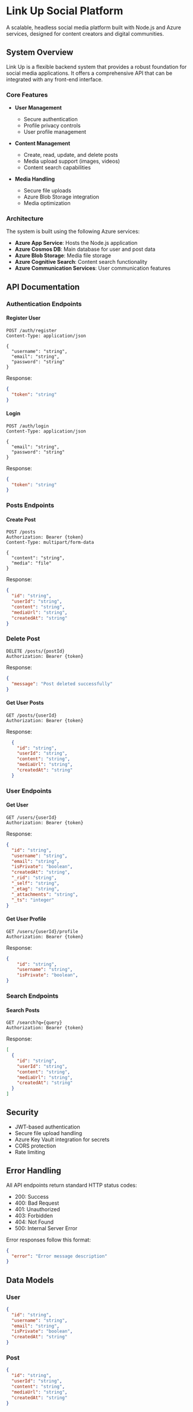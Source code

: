 # Link Up Social Platform

A scalable, headless social media platform built with Node.js and Azure services, designed for content creators and digital communities.

## System Overview

Link Up is a flexible backend system that provides a robust foundation for social media applications. It offers a comprehensive API that can be integrated with any front-end interface.

### Core Features

- **User Management**
  - Secure authentication
  - Profile privacy controls
  - User profile management

- **Content Management**
  - Create, read, update, and delete posts
  - Media upload support (images, videos)
  - Content search capabilities

- **Media Handling**
  - Secure file uploads
  - Azure Blob Storage integration
  - Media optimization

### Architecture

The system is built using the following Azure services:

- **Azure App Service**: Hosts the Node.js application
- **Azure Cosmos DB**: Main database for user and post data
- **Azure Blob Storage**: Media file storage
- **Azure Cognitive Search**: Content search functionality
- **Azure Communication Services**: User communication features

## API Documentation

### Authentication Endpoints

#### Register User
```http
POST /auth/register
Content-Type: application/json

{
  "username": "string",
  "email": "string",
  "password": "string"
}
```

Response:
```json
{
  "token": "string"
}
```

#### Login
```http
POST /auth/login
Content-Type: application/json

{
  "email": "string",
  "password": "string"
}
```

Response:
```json
{
  "token": "string"
}
```

### Posts Endpoints

#### Create Post
```http
POST /posts
Authorization: Bearer {token}
Content-Type: multipart/form-data

{
  "content": "string",
  "media": "file"
}
```

Response:
```json
{
  "id": "string",
  "userId": "string",
  "content": "string",
  "mediaUrl": "string",
  "createdAt": "string"
}
```

### Delete Post
```http
DELETE /posts/{postId}
Authorization: Bearer {token}
```

Response:
```json
{
  "message": "Post deleted successfully"
}
```

#### Get User Posts
```http
GET /posts/{userId}
Authorization: Bearer {token}
```

Response:
```json
  {
    "id": "string",
    "userId": "string",
    "content": "string",
    "mediaUrl": "string",
    "createdAt": "string"
  }
```

### User Endpoints

#### Get User
```http
GET /users/{userId}
Authorization: Bearer {token}
```

Response:
```json
{
  "id": "string",
  "username": "string",
  "email": "string",
  "isPrivate": "boolean",
  "createdAt": "string",
  "_rid": "string",
  "_self": "string",
  "_etag": "string",
  "_attachments": "string",
  "_ts": "integer"
}
```

#### Get User Profile
```http
GET /users/{userId}/profile
Authorization: Bearer {token}
```

Response:
```json
{
    "id": "string",
    "username": "string",
    "isPrivate": "boolean",
}
```

### Search Endpoints

#### Search Posts
```http
GET /search?q={query}
Authorization: Bearer {token}
```

Response:
```json
[
  {
    "id": "string",
    "userId": "string",
    "content": "string",
    "mediaUrl": "string",
    "createdAt": "string"
  }
]
```

## Security

- JWT-based authentication
- Secure file upload handling
- Azure Key Vault integration for secrets
- CORS protection
- Rate limiting

## Error Handling

All API endpoints return standard HTTP status codes:

- 200: Success
- 400: Bad Request
- 401: Unauthorized
- 403: Forbidden
- 404: Not Found
- 500: Internal Server Error

Error responses follow this format:
```json
{
  "error": "Error message description"
}
```

## Data Models

### User
```json
{
  "id": "string",
  "username": "string",
  "email": "string",
  "isPrivate": "boolean",
  "createdAt": "string"
}
```

### Post
```json
{
  "id": "string",
  "userId": "string",
  "content": "string",
  "mediaUrl": "string",
  "createdAt": "string"
}
```